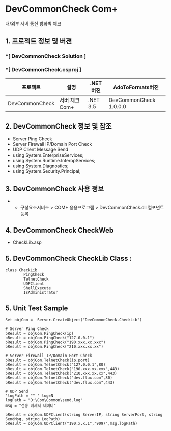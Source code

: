 # DevCommonCheck Com+ 
내/외부 서버 통신 방화벽 체크

## 1. 프로젝트 정보 및 버젼

### *[ DevCommonCheck Solution ]	
### *[ DevCommonCheck.csproj ]	

| 프로젝트 | 설명 | .NET버젼 | AdoToFormats버젼 |
| -------- | -------- | -------- | -------- |
| DevCommonCheck | 서버 체크 Com+	| .NET 3.5	| DevCommonCheck 1.0.0.0 |

## 2. DevCommonCheck 정보 및 참조
- Server Ping Check
- Server Firewall IP/Domain Port Check
- UDP Client Message Send
- using System.EnterpriseServices;
- using System.Runtime.InteropServices;
- using System.Diagnostics;
- using System.Security.Principal;

## 3. DevCommonCheck 사용 정보
* * 구성요소서비스 > COM+ 응용프로그램 > DevCommonCheck.dll 컴포넌트 등록

## 4. DevCommonCheck CheckWeb
- CheckLib.asp

## 5. DevCommonCheck CheckLib Class :
```
class CheckLib
		PingCheck
		TelnetCheck
		UDPClient
		ShellExecute
		IsAdministrator
```

## 5. Unit Test Sample
```
Set objCom =  Server.CreateObject("DevCommonCheck.CheckLib")

# Server Ping Check
bResult = objCom.PingCheck(ip)
bResult = objCom.PingCheck("127.0.0.1")
bResult = objCom.PingCheck("190.xxx.xx.xxx")
bResult = objCom.PingCheck("210.xxx.xx.xx")

# Server Firewall IP/Domain Port Check
bResult = objCom.TelnetCheck(ip,port)
bResult = objCom.TelnetCheck("127.0.0.1",80)
bResult = objCom.TelnetCheck("190.xxx.xx.xxx",443)
bResult = objCom.TelnetCheck("210.xxx.xx.xx",443)
bResult = objCom.TelnetCheck("dev.flux.com",80)
bResult = objCom.TelnetCheck("dev.flux.com",443)

# UDP Send
'logPath = "" ' log=N		
logPath = "D:\Com\Common\send.log"
msg = "전송 메세지 데이터"

bResult = objCom.UDPClient(string ServerIP, string ServerPort, string SendMsg, string LogPath)
bResult = objCom.UDPClient("190.x.x.1","9097",msg,logPath)

```
